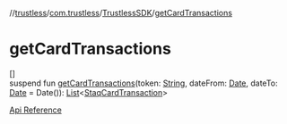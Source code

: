 //[trustless](../../../index.md)/[com.trustless](../index.md)/[TrustlessSDK](index.md)/[getCardTransactions](get-card-transactions.md)

# getCardTransactions

[]\
suspend fun [getCardTransactions](get-card-transactions.md)(token: [String](https://kotlinlang.org/api/latest/jvm/stdlib/kotlin/-string/index.html), dateFrom: [Date](https://developer.android.com/reference/kotlin/java/util/Date.html), dateTo: [Date](https://developer.android.com/reference/kotlin/java/util/Date.html) = Date()): [List](https://kotlinlang.org/api/latest/jvm/stdlib/kotlin.collections/-list/index.html)&lt;[StaqCardTransaction](../../com.trustless.requests.cards/-staq-card-transaction/index.md)&gt;

[Api Reference](https://developer.finto.io/docs/apis/cards#/V1/List%20all%20transactions)
